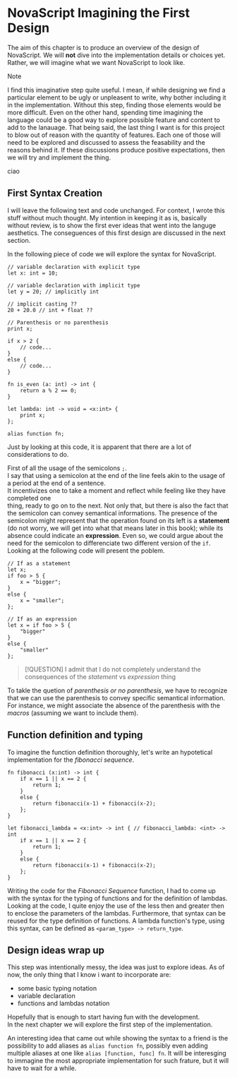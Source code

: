# NovaScript Imagining the First Design

The aim of this chapter is to produce an overview of the design of NovaScript.
We will **not** dive into the implementation details or choices yet.
Rather, we will imagine what we want NovaScript to look like.

> [!NOTE]
> I find this imaginative step quite useful.
> I mean, if while designing we find a particular element to be ugly or unpleasent
> to write, why bother including it in the implementation.
> Without this step, finding those elements would be more difficult.
> Even on the other hand, spending time imagining the language could be a good way
> to explore possible feature and content to add to the lanauage.
> That being said, the last thing I want is for this project to blow out of reason
> with the quantity of features.
> Each one of those will need to be explored and discussed to assess the
> feasability and the reasons behind it.
> If these discussions produce positive expectations, then we will try and
> implement the thing.

ciao

## First Syntax Creation

I will leave the following text and code unchanged.
For context, I wrote this stuff without much thought.
My intention in keeping it as is, basically without review, is to show the first
ever ideas that went into the languge aesthetics.
The conseguences of this first design are discussed in the next section.

In the following piece of code we will explore the syntax for NovaScript.

```typescript:example.nova
// variable declaration with explicit type
let x: int = 10;

// variable declaration with implicit type
let y = 20; // implicitly int

// implicit casting ??
20 + 20.0 // int + float ??

// Parenthesis or no parenthesis
print x;

if x > 2 {
    // code...
}
else {
    // code...
}

fn is_even (a: int) -> int {
    return a % 2 == 0;
}

let lambda: int -> void = <x:int> {
    print x;
};

alias function fn;

```

Just by looking at this code, it is apparent that there are a lot of considerations to do.

First of all the usage of the semicolons `;`.  
I say that using a semicolon at the end of the line feels akin to the usage of a period at the end of a sentence.  
It incentivizes one to take a moment and reflect while feeling like they have completed one  
thing, ready to go on to the next.
Not only that, but there is also the fact that the semicolon can convey
semantical informations.
The presence of the semicolon might represent that the operation found on its
left is a **statement** (do not worry, we will get into what that means later in
this book); while its absence could indicate an **expression**.
Even so, we could argue about the need for the semicolon to differenciate two
different version of the `if`.
Looking at the following code will present the poblem.

```typescript:if_as_statement_or_expression.nova
// If as a statement
let x;
if foo > 5 {
    x = "bigger";
}
else {
    x = "smaller";
};

// If as an expression
let x = if foo > 5 {
    "bigger"
}
else {
    "smaller"
};
```

> [!QUESTION]
> I admit that I do not completely understand the consequences of the
> _statement_ vs _expression_ thing

To takle the quetion of _parenthesis or no parenthesis_, we have to recognize
that we can use the parenthesis to convey specific semantical information.
For instance, we might associate the absence of the parenthesis with the
_macros_ (assuming we want to include them).

## Function definition and typing

To imagine the function definition thoroughly, let's write an hypotetical
implementation for the _fibonacci sequence_.

```typescript:fibonacci.nova
fn fibonacci (x:int) -> int {
    if x == 1 || x == 2 {
        return 1;
    }
    else {
        return fibonacci(x-1) + fibonacci(x-2);
    };
}

let fibonacci_lambda = <x:int> -> int { // fibonacci_lambda: <int> -> int
    if x == 1 || x == 2 {
        return 1;
    }
    else {
        return fibonacci(x-1) + fibonacci(x-2);
    };
}

```

Writing the code for the _Fibonacci Sequence_ function, I had to come up with
the syntax for the typing of functions and for the definition of lambdas.  
Looking at the code, I quite enjoy the use of the less then and greater then to
enclose the parameters of the lambdas.
Furthermore, that syntax can be reused for the type definition of functions.
A lambda function's type, using this syntax, can be defined as `<param_type> ->
return_type`.

## Design ideas wrap up

This step was intentionally messy, the idea was just to explore ideas.
As of now, the only thing that I know i want to incorporate are:

- some basic typing notation
- variable declaration
- functions and lambdas notation

Hopefully that is enough to start having fun with the development.  
In the next chapter we will explore the first step of the implementation.

An interesting idea that came out while showing the syntax to a friend is the
possibility to add aliases as `alias function fn`, possibly even adding multiple
aliases at one like `alias [function, func] fn`.
It will be interesging to immagine the most appropriate implementation for such
frature, but it will have to wait for a while.
